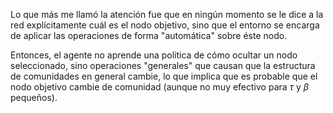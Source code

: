 Lo que más me llamó la atención fue que en ningún momento se le dice a la red explícitamente cuál es el nodo objetivo, sino que el entorno se encarga de aplicar las operaciones de forma "automática" sobre éste nodo.

Entonces, el agente no aprende una política de cómo ocultar un nodo seleccionado, sino operaciones "generales" que causan que la estructura de comunidades en general cambie, lo que implica que es probable que el nodo objetivo cambie de comunidad (aunque no muy efectivo para $\tau$ y $\beta$ pequeños).
